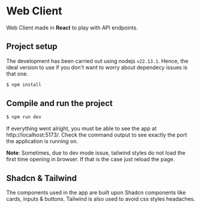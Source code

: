 # Web Client

Web Client made in **React** to play with API endpoints.

## Project setup

The development has been carried out using nodejs `v22.13.1`. Hence, the ideal version to use if you don't want to worry about dependecy issues is that one.

```bash
$ npm install
```

## Compile and run the project

```bash
$ npm run dev
```

If everything went alright, you must be able to see the app at http://localhost:5173/. Check the command output to see exactly the port the application is running on.

**Note**: Sometimes, due to dev mode issue, tailwind styles do not load the first time opening in browser. If that is the case just reload the page.

## Shadcn & Tailwind

The components used in the app are built upon Shadcn components like cards, inputs & buttons. Tailwind is also used to avoid css styles headaches.

